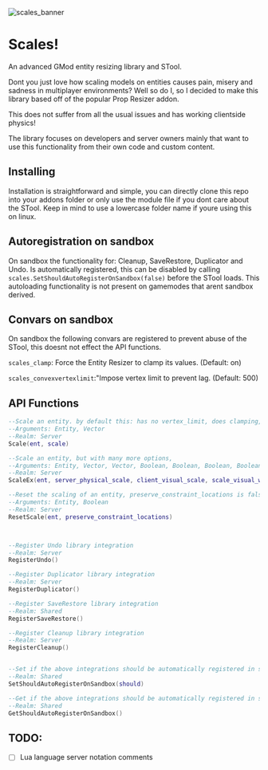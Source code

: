 ![scales_banner](https://github.com/WardenPotato/Scales/assets/35919125/3e38592d-a073-44ac-9274-e37d0219e026)


# Scales!
An advanced GMod entity resizing library and STool.

Dont you just love how scaling models on entities causes pain, misery and sadness in multiplayer environments?
Well so do I, so I decided to make this library based off of the popular Prop Resizer addon.

This does not suffer from all the usual issues and has working clientside physics!

The library focuses on developers and server owners mainly that want to use this functionality from their own code and custom content.

## Installing
Installation is straightforward and simple, you can directly clone this repo into your addons folder or only use the module file if you dont care about the STool.
Keep in mind to use a lowercase folder name if youre using this on linux.

## Autoregistration on sandbox
On sandbox the functionality for: Cleanup, SaveRestore, Duplicator and Undo. Is automatically registered, this can be disabled by calling `scales.SetShouldAutoRegisterOnSandbox(false)` before the STool loads.
This autoloading functionality is not present on gamemodes that arent sandbox derived.

## Convars on sandbox
On sandbox the following convars are registered to prevent abuse of the STool, this doesnt not effect the API functions.

`scales_clamp`: Force the Entity Resizer to clamp its values. (Default: on)

`scales_convexvertexlimit`:"Impose vertex limit to prevent lag. (Default: 500)

## API Functions
```lua
--Scale an entity. by default this: has no vertex_limit, does clamping, doesnt preserve constraint locations.
--Arguments: Entity, Vector
--Realm: Server
Scale(ent, scale)

--Scale an entity, but with many more options, 
--Arguments: Entity, Vector, Vector, Boolean, Boolean, Boolean, Boolean, Function(msg), Number
--Realm: Server
ScaleEx(ent, server_physical_scale, client_visual_scale, scale_visual_with_physical, disable_client_physics, clamp, preserve_constraint_locations, msg_callback, vertex_limit)

--Reset the scaling of an entity, preserve_constraint_locations is false by default.
--Arguments: Entity, Boolean
--Realm: Server
ResetScale(ent, preserve_constraint_locations)



--Register Undo library integration
--Realm: Server
RegisterUndo()

--Register Duplicator library integration
--Realm: Server
RegisterDuplicator()

--Register SaveRestore library integration
--Realm: Shared
RegisterSaveRestore()

--Register Cleanup library integration
--Realm: Server
RegisterCleanup()


--Set if the above integrations should be automatically registered in sandbox
--Realm: Shared
SetShouldAutoRegisterOnSandbox(should)

--Get if the above integrations should be automatically registered in sandbox
--Realm: Shared
GetShouldAutoRegisterOnSandbox()
```

## TODO:
- [ ] Lua language server notation comments
